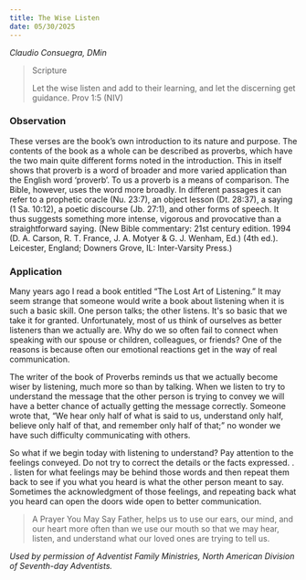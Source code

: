 ```yaml
---
title: The Wise Listen
date: 05/30/2025
---
```


_Claudio Consuegra, DMin_

> <p>Scripture</p>
> Let the wise listen and add to their learning, and let the discerning get guidance. Prov 1:5 (NIV)

### Observation

These verses are the book’s own introduction to its nature and purpose. The contents of the book as a whole can be described as proverbs, which have the two main quite different forms noted in the introduction. This in itself shows that proverb is a word of broader and more varied application than the English word ‘proverb’. To us a proverb is a means of comparison. The Bible, however, uses the word more broadly. In different passages it can refer to a prophetic oracle (Nu. 23:7), an object lesson (Dt. 28:37), a saying (1 Sa. 10:12), a poetic discourse (Jb. 27:1), and other forms of speech. It thus suggests something more intense, vigorous and provocative than a straightforward saying. (New Bible commentary: 21st century edition. 1994 (D. A. Carson, R. T. France, J. A. Motyer & G. J. Wenham, Ed.) (4th ed.). Leicester, England; Downers Grove, IL: Inter-Varsity Press.)

### Application

Many years ago I read a book entitled “The Lost Art of Listening.” It may seem strange that someone would write a book about listening when it is such a basic skill. One person talks; the other listens. It's so basic that we take it for granted. Unfortunately, most of us think of ourselves as better listeners than we actually are. Why do we so often fail to connect when speaking with our spouse or children, colleagues, or friends? One of the reasons is because often our emotional reactions get in the way of real communication.

The writer of the book of Proverbs reminds us that we actually become wiser by listening, much more so than by talking. When we listen to try to understand the message that the other person is trying to convey we will have a better chance of actually getting the message correctly. Someone wrote that, “We hear only half of what is said to us, understand only half, believe only half of that, and remember only half of that;” no wonder we have such difficulty communicating with others.

So what if we begin today with listening to understand? Pay attention to the feelings conveyed. Do not try to correct the details or the facts expressed. . . listen for what feelings may be behind those words and then repeat them back to see if you what you heard is what the other person meant to say. Sometimes the acknowledgment of those feelings, and repeating back what you heard can open the doors wide open to better communication.

> <callout>A Prayer You May Say</callout>
> Father, helps us to use our ears, our mind, and our heart more often than we use our mouth so that we may hear, listen, and understand what our loved ones are trying to tell us.

_Used by permission of Adventist Family Ministries, North American Division of Seventh-day Adventists._